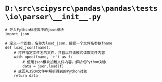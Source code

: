 # `D:\src\scipysrc\pandas\pandas\tests\io\parser\__init__.py`

```
# 导入Python标准库中的json模块
import json

# 定义一个函数，名称为load_json，接受一个文件名参数fname
def load_json(fname):
    # 打开指定文件名的文件，并且以只读模式读取文件内容
    with open(fname, 'r') as f:
        # 使用json模块加载文件内容，解析成Python对象
        data = json.load(f)
    # 返回从JSON文件中解析得到的Python对象
    return data
```